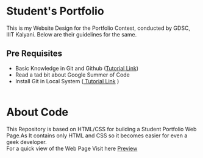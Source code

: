 # <b>Student's Portfolio</b>

This is my Website Design for the Portfolio Contest, conducted by GDSC, IIIT Kalyani. Below are their guidelines for the same.
<br>

## <b>Pre Requisites</b>

- Basic Knowledge in Git and Github (<a href="https://www.youtube.com/watch?v=qMnWJ30tMSU">Tutorial Link</a>)
- Read a tad bit about Google Summer of Code
- Install Git in Local System (<a href="https://www.youtube.com/watch?v=2j7fD92g-gE)"> Tutorial Link</a> )
<br><br>

# About Code 
 
 This Repository is based on HTML/CSS for building a Student Portfolio Web Page.As It contains only HTML and CSS so it becomes easier for even a geek developer.
 <br>
 For a quick view of the Web Page Visit here <a href='https://gdsc-iiit-kalyani.github.io/Student-Portfolio/'>Preview</a>

